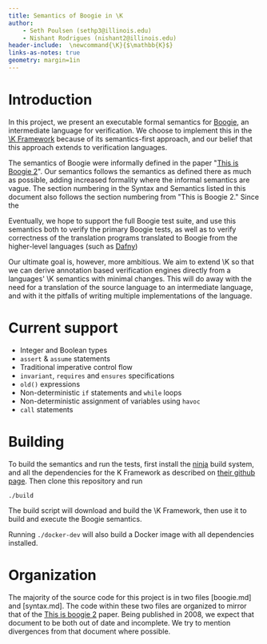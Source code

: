 ```yaml
---
title: Semantics of Boogie in \K
author:
    - Seth Poulsen (sethp3@illinois.edu)
    - Nishant Rodrigues (nishant2@illinois.edu)
header-include:  \newcommand{\K}{$\mathbb{K}$}
links-as-notes: true
geometry: margin=1in
---
```


Introduction
============

In this project, we present an executable formal semantics for
[Boogie](https://github.com/boogie-org/boogie), an intermediate
language for verification. We choose to implement this in the [\K
Framework] because of its semantics-first approach, and our belief that
this approach extends to verification languages.

The semantics of Boogie were informally defined in the paper "[This is Boogie
2]". Our semantics follows the semantics as defined there as much as possible,
adding increased formality where the informal semantics are vague. The section
numbering in the Syntax and Semantics listed in this document also follows the
section numbering from "This is Boogie 2." Since the

Eventually, we hope to support the full Boogie test suite, and use this
semantics both to verify the primary Boogie tests, as well as to verify
correctness of the translation programs translated to Boogie from the
higher-level languages (such as [Dafny])

Our ultimate goal is, however, more ambitious. We aim to extend \K so
that we can derive annotation based verification engines directly from a
languages' \K semantics with minimal changes. This will do away with the
need for a translation of the source language to an intermediate language,
and with it the pitfalls of writing multiple implementations of the language.

[This is Boogie 2]: https://www.microsoft.com/en-us/research/publication/this-is-boogie-2-2/
[\K Framework]: http://www.kframework.org/index.php/Main_Page
[Dafny]: https://www.microsoft.com/en-us/research/project/dafny-a-language-and-program-verifier-for-functional-correctness/

Current support
===============

-   Integer and Boolean types
-   `assert` & `assume` statements
-   Traditional imperative control flow
-   `invariant`, `requires` and `ensures` specifications
-   `old()` expressions
-   Non-deterministic `if` statements and `while` loops
-   Non-deterministic assignment of variables using `havoc`
-   `call` statements

Building
========

To build the semantics and run the tests, first install the
[ninja](https://ninja-build.org/) build system, and all the dependencies for the
K Framework as described on [their github page][kframework-github]. Then clone this repository and run

``` {.sh}
./build
```

The build script will download and build the \K Framework, then use it to build
and execute the Boogie semantics.

[kframework-github]: https://github.com/kframework/k

Running `./docker-dev` will also build a Docker image with all dependencies installed.

Organization
============

The majority of the source code for this project is in two files [boogie.md]
and [syntax.md]. The code within these two files are organized to mirror that
of the [This is boogie 2] paper. Being published in 2008, we expect that
document to be both out of date and incomplete. We try to mention divergences
from that document where possible.

